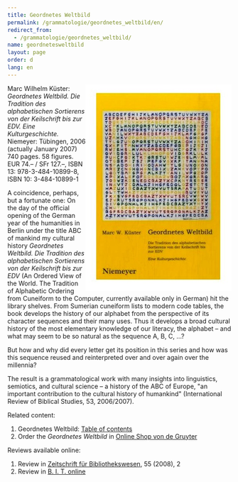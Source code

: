 ```yaml
---
title: Geordnetes Weltbild
permalink: /grammatologie/geordnetes_weltbild/en/
redirect_from: 
  - /grammatologie/geordnetes_weltbild/
name: geordnetesweltbild
layout: page
order: d
lang: en
---
```


<img src="/img/geordnetes_weltbild_cover_1.jpg" alt="Cover of Geordnetes Weltbild" style="float:right"/>

Marc Wilhelm Küster: _Geordnetes Weltbild. Die Tradition des alphabetischen Sortierens von der Keilschrift bis zur EDV. Eine Kulturgeschichte._ Niemeyer: Tübingen, 2006 (actually January 2007) 740 pages. 58 figures. EUR 74.– / SFr 127.–, ISBN 13: 978-3-484-10899-8, ISBN 10: 3-484-10899-1

A coincidence, perhaps, but a fortunate one: On the day of the official opening of the German year of the humanities in Berlin under the title ABC of mankind my cultural history _Geordnetes Weltbild. Die Tradition des alphabetischen Sortierens von der Keilschrift bis zur EDV_ (An Ordered View of the World. The Tradition of Alphabetic Ordering from Cuneiform to the Computer, currently available only in German) hit the library shelves. From Sumerian cuneiform lists to modern code tables, the book develops the history of our alphabet from the perspective of its character sequences and their many uses. Thus it develops a broad cultural history of the most elementary knowledge of our literacy, the alphabet – and what may seem to be so natural as the sequence A, B, C, …?

But how and why did every letter get its position in this series and how was this sequence reused and reinterpreted over and over again over the millennia?

The result is a grammatological work with many insights into linguistics, semiotics, and cultural science – a history of the ABC of Europe, "an important contribution to the cultural history of humankind" (International Review of Biblical Studies, 53, 2006/2007).

Related content:


1. Geordnetes Weltbild:  <a href="http://www.degruyter.com/viewbooktoc/product/158657">Table of contents</a>
2. Order the _Geordnetes Weltbild_ in <a href="http://www.degruyter.com/view/product/158657">Online Shop von de Gruyter</a>

Reviews available online:

1. Review in <a href="http://zs.thulb.uni-jena.de/servlets/MCRFileNodeServlet/jportal_derivate_00115721/j08-h2-rez-1.pdf">Zeitschrift für Bibliothekswesen</a>, 55 (2008), 2
3. Review in <a href="http://www.b-i-t-online.de/heft/2007-03-inh.htm">B. I. T. online</a>
